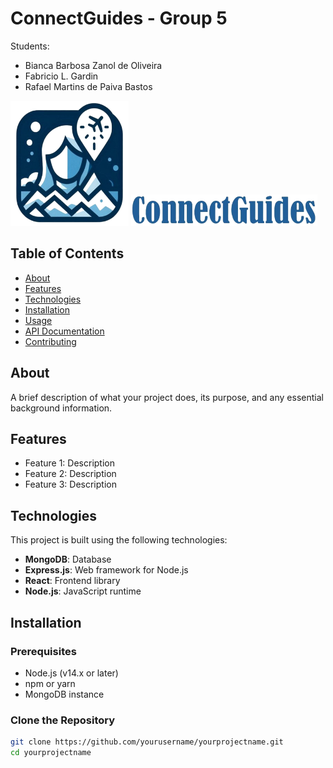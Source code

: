 # ConnectGuides - Group 5
Students:
- Bianca Barbosa Zanol de Oliveira
- Fabricio L. Gardin
- Rafael Martins de Paiva Bastos

<img src="client/public/assets/logo.png" alt="Example Image" height="200"/>
<img src="client/public/assets/logoName.png" alt="Example Image" height="50"/>

## Table of Contents

- [About](#about)
- [Features](#features)
- [Technologies](#technologies)
- [Installation](#installation)
- [Usage](#usage)
- [API Documentation](#api-documentation)
- [Contributing](#contributing)

## About

A brief description of what your project does, its purpose, and any essential background information.

## Features

- Feature 1: Description
- Feature 2: Description
- Feature 3: Description

## Technologies

This project is built using the following technologies:

- **MongoDB**: Database
- **Express.js**: Web framework for Node.js
- **React**: Frontend library
- **Node.js**: JavaScript runtime

## Installation

### Prerequisites

- Node.js (v14.x or later)
- npm or yarn
- MongoDB instance

### Clone the Repository

```sh
git clone https://github.com/yourusername/yourprojectname.git
cd yourprojectname

